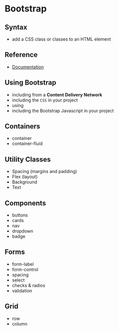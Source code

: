 # Bootstrap

## Syntax

- add a CSS class or classes to an HTML element

## Reference

- [Documentation](https://getbootstrap.com/docs/5.3/getting-started/introduction/)

## Using Bootstrap

- including from a **Content Delivery Network**
- including the `CSS` in your project
- using 
- including the Bootstrap Javascript in your project


## Containers

- container
- container-fluid

## Utility Classes

- Spacing (margins and padding)
- Flex (layout)
- Background
- Text

## Components

- buttons
- cards
- nav
- dropdown
- badge

## Forms

- form-label
- form-control
- spacing
- select
- checks & radios
- validation

## Grid

- row
- column

